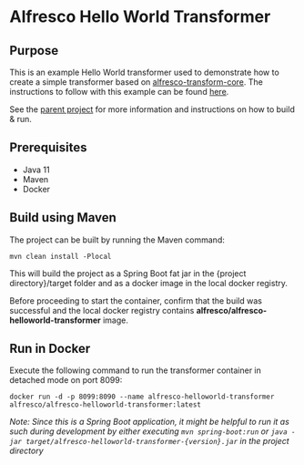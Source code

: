 # Alfresco Hello World Transformer

## Purpose
This is an example Hello World transformer used to demonstrate how to create a simple transformer based on
[alfresco-transform-core](https://github.com/Alfresco/alfresco-transform-core).
The instructions to follow with this example can be found [here](https://actual.link.to.file.in.acs-packaging).

See the [parent project](https://github.com/Alfresco/alfresco-transform-core) for more information and instructions on how to build & run.

## Prerequisites
* Java 11
* Maven
* Docker

## Build using Maven
The project can be built by running the Maven command:
```
mvn clean install -Plocal
```
This will build the project as a Spring Boot fat jar in the {project directory}/target folder
and as a docker image in the local docker registry.

Before proceeding to start the container, confirm that the build was successful and the local docker
registry contains **alfresco/alfresco-helloworld-transformer** image.

## Run in Docker

Execute the following command to run the transformer container in detached mode on port 8099:

```
docker run -d -p 8099:8090 --name alfresco-helloworld-transformer alfresco/alfresco-helloworld-transformer:latest
```

*Note: Since this is a Spring Boot application,
it might be helpful to run it as such during development by either executing `mvn spring-boot:run`
 or `java -jar target/alfresco-helloworld-transformer-{version}.jar` in the project directory*

